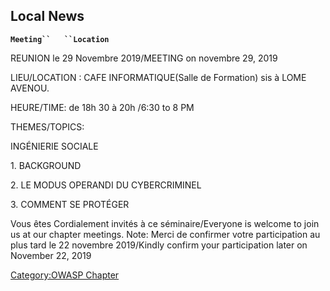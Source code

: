 ## Local News

**`Meeting``   ``Location`**

REUNION le 29 Novembre 2019/MEETING on novembre 29, 2019

LIEU/LOCATION : CAFE INFORMATIQUE(Salle de Formation) sis à LOME AVENOU.

HEURE/TIME: de 18h 30 à 20h /6:30 to 8 PM

THEMES/TOPICS:

INGÉNIERIE SOCIALE

1\. BACKGROUND

2\. LE MODUS OPERANDI DU CYBERCRIMINEL

3\. COMMENT SE PROTÉGER

Vous êtes Cordialement invités à ce séminaire/Everyone is welcome to
join us at our chapter meetings. Note: Merci de confirmer votre
participation au plus tard le 22 novembre 2019/Kindly confirm your
participation later on November 22, 2019

[Category:OWASP Chapter](Category:OWASP_Chapter "wikilink")